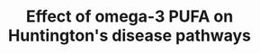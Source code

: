 ---
annotations:
- id: PW:0000017
  parent: disease pathway
  type: Pathway Ontology
  value: Huntington's disease pathway
- id: PW:0000013
  parent: disease pathway
  type: Pathway Ontology
  value: disease pathway
- id: PW:0000003
  parent: signaling pathway
  type: Pathway Ontology
  value: signaling pathway
- id: DOID:12858
  parent: central nervous system disease
  type: Disease Ontology
  value: Huntington's disease
- id: CL:0000128
  parent: animal cell
  type: Cell Type Ontology
  value: oligodendrocyte
- id: CL:0000127
  parent: animal cell
  type: Cell Type Ontology
  value: astrocyte
- id: CL:0000540
  parent: animal cell
  type: Cell Type Ontology
  value: neuron
authors:
- KimberleyBijl
- Eweitz
- Egonw
citedin: ''
communities:
- RareDiseases
description: 'These are pathways connected to both the wildtype huntingtin (HTT) gene
  and the mutated huntingtin (mHTT) gene related to neurodegeneration, apoptosis,
  cholesterol and GABA synthesis and its relation to Omega-3 polyunsaturated fatty
  acids. '
last-edited: 2025-04-23
ndex: null
organisms:
- Homo sapiens
redirect_from:
- /index.php/Pathway:WP5470
- /instance/WP5470
- /instance/WP5470_r138598
revision: r138598
schema-jsonld:
- '@context': https://schema.org/
  '@id': https://wikipathways.github.io/pathways/WP5470.html
  '@type': Dataset
  creator:
    '@type': Organization
    name: WikiPathways
  description: 'These are pathways connected to both the wildtype huntingtin (HTT)
    gene and the mutated huntingtin (mHTT) gene related to neurodegeneration, apoptosis,
    cholesterol and GABA synthesis and its relation to Omega-3 polyunsaturated fatty
    acids. '
  keywords:
  - 24S-HC
  - 4EBP1
  - ABCA1
  - ABCG1
  - ABCG4
  - AHI1
  - AKT
  - AKT1
  - AKT2
  - AKT3
  - AMPK
  - APOE
  - BAD
  - BAX
  - BCL-xL
  - 'BCL2 '
  - BCL2L11
  - BDNF
  - BID
  - BNIP3
  - C1QA
  - CASP3
  - CASP7
  - CASP8
  - CKB
  - CREB
  - CYP46A1
  - CYP51A1
  - Cholesterol
  - Cl-
  - DEPTOR
  - DHA
  - DHCR7
  - DPA
  - EGF
  - EGFR
  - EIF4E
  - ELK1
  - EPA
  - GABA
  - GABAaR
  - GABRA1
  - GABRA2
  - GABRA3
  - GABRA4
  - GABRA5
  - GABRA6
  - GABRB1
  - GABRB2
  - GABRB3
  - GABRD
  - GABRE
  - GABRG1
  - GABRG2
  - GABRG3
  - GABRP
  - GABRQ
  - GRM1
  - Glutamate
  - Glutamine
  - HAP1
  - HDAC1
  - HDAC2
  - HMGCR
  - HMGCS1
  - HMGCS2
  - HTT
  - IKKβ
  - IL1B
  - IL6
  - ITPR1
  - KCC2
  - KIF5
  - LXR
  - MAP2K1
  - MAP2K2
  - MAPK1
  - MAPK10
  - MAPK3
  - MAPK8
  - MAPK9
  - MAPKK4
  - MAPKK7
  - MBP
  - MLK2
  - MLST8
  - MSK1
  - MTOR
  - NEUROD1
  - NF-κB
  - NKCC1
  - NRSE
  - NTRK2
  - OPA1
  - PGC1a
  - PI3K
  - PIK3C2A
  - PIK3C2B
  - PIK3C2G
  - PIK3CA
  - PIK3CB
  - PIK3CD
  - PIK3CG
  - PIK3R1
  - PIK3R2
  - PIK3R3
  - PIK3R4
  - PIK3R5
  - PIK3R6
  - PRAS40
  - PRKAA1
  - PRKAA2
  - PRKAB1
  - PRKAB2
  - PRKAG1
  - PRKAG2
  - PRKAG3
  - PROTOR
  - PS
  - PTEN
  - RAB3A
  - RAB3GAP1
  - RAF1
  - RAPTOR
  - RAS
  - REST
  - REST/NRSF
  - RHEB
  - RICTOR
  - 'Rapamycin '
  - S6K1
  - SIN3A
  - SP1
  - SREBF2
  - TNF
  - TNF-Alpha
  - TSC1
  - TSC2
  - TrkB
  - mHTT
  - tBID
  license: CC0
  name: Effect of omega-3 PUFA on Huntington's disease pathways
seo: CreativeWork
title: Effect of omega-3 PUFA on Huntington's disease pathways
wpid: WP5470
---